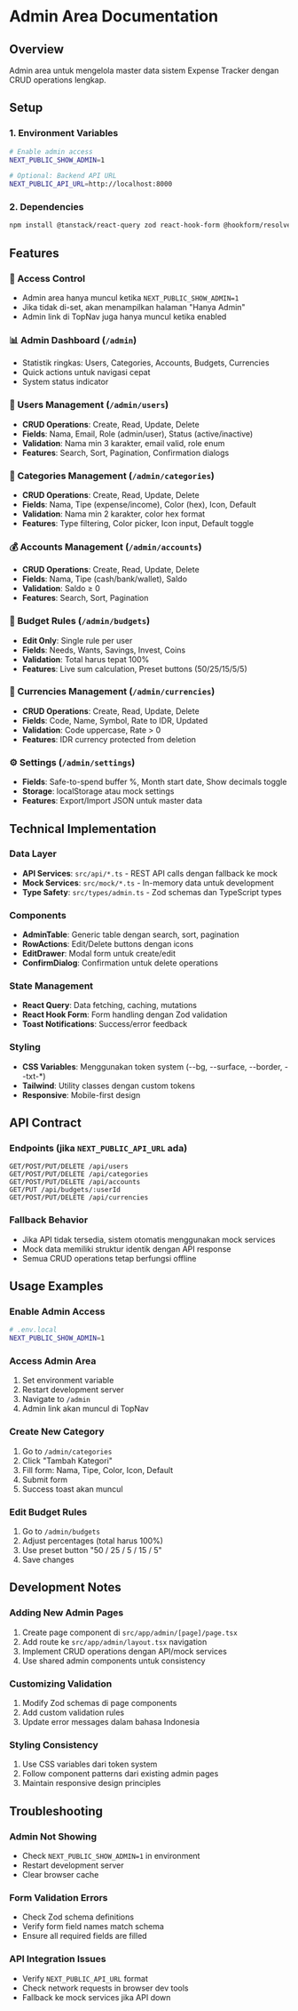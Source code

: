 # Admin Area Documentation

## Overview
Admin area untuk mengelola master data sistem Expense Tracker dengan CRUD operations lengkap.

## Setup

### 1. Environment Variables
```bash
# Enable admin access
NEXT_PUBLIC_SHOW_ADMIN=1

# Optional: Backend API URL
NEXT_PUBLIC_API_URL=http://localhost:8000
```

### 2. Dependencies
```bash
npm install @tanstack/react-query zod react-hook-form @hookform/resolvers lucide-react
```

## Features

### 🔐 Access Control
- Admin area hanya muncul ketika `NEXT_PUBLIC_SHOW_ADMIN=1`
- Jika tidak di-set, akan menampilkan halaman "Hanya Admin"
- Admin link di TopNav juga hanya muncul ketika enabled

### 📊 Admin Dashboard (`/admin`)
- Statistik ringkas: Users, Categories, Accounts, Budgets, Currencies
- Quick actions untuk navigasi cepat
- System status indicator

### 👥 Users Management (`/admin/users`)
- **CRUD Operations**: Create, Read, Update, Delete
- **Fields**: Nama, Email, Role (admin/user), Status (active/inactive)
- **Validation**: Nama min 3 karakter, email valid, role enum
- **Features**: Search, Sort, Pagination, Confirmation dialogs

### 📁 Categories Management (`/admin/categories`)
- **CRUD Operations**: Create, Read, Update, Delete
- **Fields**: Nama, Tipe (expense/income), Color (hex), Icon, Default
- **Validation**: Nama min 2 karakter, color hex format
- **Features**: Type filtering, Color picker, Icon input, Default toggle

### 💰 Accounts Management (`/admin/accounts`)
- **CRUD Operations**: Create, Read, Update, Delete
- **Fields**: Nama, Tipe (cash/bank/wallet), Saldo
- **Validation**: Saldo ≥ 0
- **Features**: Search, Sort, Pagination

### 🎯 Budget Rules (`/admin/budgets`)
- **Edit Only**: Single rule per user
- **Fields**: Needs, Wants, Savings, Invest, Coins
- **Validation**: Total harus tepat 100%
- **Features**: Live sum calculation, Preset buttons (50/25/15/5/5)

### 💱 Currencies Management (`/admin/currencies`)
- **CRUD Operations**: Create, Read, Update, Delete
- **Fields**: Code, Name, Symbol, Rate to IDR, Updated
- **Validation**: Code uppercase, Rate > 0
- **Features**: IDR currency protected from deletion

### ⚙️ Settings (`/admin/settings`)
- **Fields**: Safe-to-spend buffer %, Month start date, Show decimals toggle
- **Storage**: localStorage atau mock settings
- **Features**: Export/Import JSON untuk master data

## Technical Implementation

### Data Layer
- **API Services**: `src/api/*.ts` - REST API calls dengan fallback ke mock
- **Mock Services**: `src/mock/*.ts` - In-memory data untuk development
- **Type Safety**: `src/types/admin.ts` - Zod schemas dan TypeScript types

### Components
- **AdminTable**: Generic table dengan search, sort, pagination
- **RowActions**: Edit/Delete buttons dengan icons
- **EditDrawer**: Modal form untuk create/edit
- **ConfirmDialog**: Confirmation untuk delete operations

### State Management
- **React Query**: Data fetching, caching, mutations
- **React Hook Form**: Form handling dengan Zod validation
- **Toast Notifications**: Success/error feedback

### Styling
- **CSS Variables**: Menggunakan token system (--bg, --surface, --border, --txt-*)
- **Tailwind**: Utility classes dengan custom tokens
- **Responsive**: Mobile-first design

## API Contract

### Endpoints (jika `NEXT_PUBLIC_API_URL` ada)
```
GET/POST/PUT/DELETE /api/users
GET/POST/PUT/DELETE /api/categories  
GET/POST/PUT/DELETE /api/accounts
GET/PUT /api/budgets/:userId
GET/POST/PUT/DELETE /api/currencies
```

### Fallback Behavior
- Jika API tidak tersedia, sistem otomatis menggunakan mock services
- Mock data memiliki struktur identik dengan API response
- Semua CRUD operations tetap berfungsi offline

## Usage Examples

### Enable Admin Access
```bash
# .env.local
NEXT_PUBLIC_SHOW_ADMIN=1
```

### Access Admin Area
1. Set environment variable
2. Restart development server
3. Navigate to `/admin`
4. Admin link akan muncul di TopNav

### Create New Category
1. Go to `/admin/categories`
2. Click "Tambah Kategori"
3. Fill form: Nama, Tipe, Color, Icon, Default
4. Submit form
5. Success toast akan muncul

### Edit Budget Rules
1. Go to `/admin/budgets`
2. Adjust percentages (total harus 100%)
3. Use preset button "50 / 25 / 5 / 15 / 5"
4. Save changes

## Development Notes

### Adding New Admin Pages
1. Create page component di `src/app/admin/[page]/page.tsx`
2. Add route ke `src/app/admin/layout.tsx` navigation
3. Implement CRUD operations dengan API/mock services
4. Use shared admin components untuk consistency

### Customizing Validation
1. Modify Zod schemas di page components
2. Add custom validation rules
3. Update error messages dalam bahasa Indonesia

### Styling Consistency
1. Use CSS variables dari token system
2. Follow component patterns dari existing admin pages
3. Maintain responsive design principles

## Troubleshooting

### Admin Not Showing
- Check `NEXT_PUBLIC_SHOW_ADMIN=1` in environment
- Restart development server
- Clear browser cache

### Form Validation Errors
- Check Zod schema definitions
- Verify form field names match schema
- Ensure all required fields are filled

### API Integration Issues
- Verify `NEXT_PUBLIC_API_URL` format
- Check network requests in browser dev tools
- Fallback ke mock services jika API down
